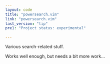```yaml
---
layout: code
title: "powersearch.vim"
link: "powersearch.vim"
last_version: "tip"
pre1: "Project status: experimental"

---
```


Various search-related stuff.

Works well enough, but needs a bit more work...
